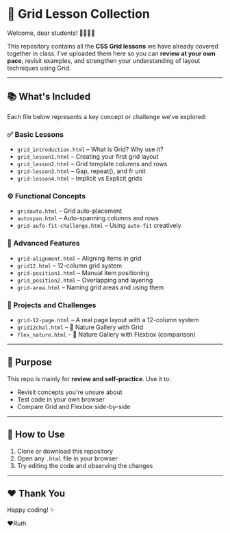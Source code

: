 # 🌟 Grid Lesson Collection

Welcome, dear students! 👩‍🏫👨‍🎓

This repository contains all the **CSS Grid lessons** we have already covered together in class. I’ve uploaded them here so you can **review at your own pace**, revisit examples, and strengthen your understanding of layout techniques using Grid.

---

## 📚 What's Included

Each file below represents a key concept or challenge we've explored:

### ✅ Basic Lessons
- `grid_introduction.html` – What is Grid? Why use it?
- `grid_lesson1.html` – Creating your first grid layout
- `grid_lesson2.html` – Grid template columns and rows
- `grid-lesson3.html` – Gap, repeat(), and fr unit
- `grid-lesson4.html` – Implicit vs Explicit grids

### ⚙️ Functional Concepts
- `gridauto.html` – Grid auto-placement
- `autospan.html` – Auto-spanning columns and rows
- `grid-aufo-fit-challenge.html` – Using `auto-fit` creatively

### 🎯 Advanced Features
- `grid-alignment.html` – Aligning items in grid
- `grid12.html` – 12-column grid system
- `grid-position1.html` – Manual item positioning
- `grid_position2.html` – Overlapping and layering
- `grid-area.html` – Naming grid areas and using them

### 🌿 Projects and Challenges
- `grid-12-page.html` – A real page layout with a 12-column system
- `grid12chal.html` – 🌼 Nature Gallery with Grid
- `flex_nature.html` – 🌼 Nature Gallery with Flexbox (comparison)

---

## 📎 Purpose

This repo is mainly for **review and self-practice**. Use it to:
- Revisit concepts you're unsure about
- Test code in your own browser
- Compare Grid and Flexbox side-by-side

---

## 🔗 How to Use

1. Clone or download this repository
2. Open any `.html` file in your browser
3. Try editing the code and observing the changes

---

## ❤️ Thank You



Happy coding! ✨

❤️*Ruth*
